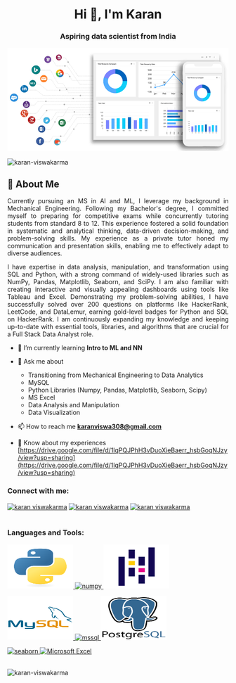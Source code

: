 <h1 align="center">Hi 👋, I'm Karan</h1>
<h3 align="center">Aspiring data scientist from India</h3>

![](1-dBPwuC3Dh2WWFFYTwogTMA.gif)


<p align="left"> <img src="https://komarev.com/ghpvc/?username=karan-viswakarma&label=Profile%20views&color=0e75b6&style=flat" alt="karan-viswakarma" /> </p>


## 🚀 About Me


<p align = "justify">Currently pursuing an MS in AI and ML, I leverage my background in Mechanical Engineering. Following my Bachelor's degree, I committed myself to preparing for competitive exams while concurrently tutoring students from standard 8 to 12. This experience fostered a solid foundation in systematic and analytical thinking, data-driven decision-making, and problem-solving skills. My experience as a private tutor honed my communication and presentation skills, enabling me to effectively adapt to diverse audiences. </p>

<p align = "justify">I have expertise in data analysis, manipulation, and transformation using SQL and Python, with a strong command of widely-used libraries such as NumPy, Pandas, Matplotlib, Seaborn, and SciPy. I am also familiar with creating interactive and visually appealing dashboards using tools like Tableau and Excel. Demonstrating my problem-solving abilities, I have successfully solved over 200 questions on platforms like HackerRank, LeetCode, and DataLemur, earning gold-level badges for Python and SQL on HackerRank. I am continuously expanding my knowledge and keeping up-to-date with essential tools, libraries, and algorithms that are crucial for a Full Stack Data Analyst role.</p>



- 🌱 I’m currently learning **Intro to ML and NN**

- 💬 Ask me about <br>
  <ul> 
    <li>Transitioning from Mechanical Engineering to Data Analytics</li>
    <li> MySQL</li> 
    <li>  Python Libraries (Numpy, Pandas, Matplotlib, Seaborn, Scipy) </li>
    <li>  MS Excel </li> 
    <li>  Data Analysis and Manipulation</li>
    <li>  Data Visualization</li>
  </ul>
  

- 📫 How to reach me **karanviswa308@gmail.com**

- 📄 Know about my experiences [https://drive.google.com/file/d/1lqPQJPhH3vDuoXieBaerr_hsbGoqNJzy/view?usp=sharing](https://drive.google.com/file/d/1lqPQJPhH3vDuoXieBaerr_hsbGoqNJzy/view?usp=sharing)

<h3 align="left">Connect with me:</h3>
<p align="left">
<a href="https://linkedin.com/in/karan-viswakarma-3406ab148" target="blank"><img align="center" src="https://raw.githubusercontent.com/rahuldkjain/github-profile-readme-generator/master/src/images/icons/Social/linked-in-alt.svg" alt="karan viswakarma" height="50" width="100" /></a>
<a href="https://www.hackerrank.com/karanviswa308?hr_r=1" target="blank"><img align="center" src="https://raw.githubusercontent.com/rahuldkjain/github-profile-readme-generator/master/src/images/icons/Social/hackerrank.svg" alt="karan viswakarma" height="50" width="100" /></a>
<a href="https://www.leetcode.com/Karan_Viswakarma" target="blank"><img align="center" src="https://raw.githubusercontent.com/rahuldkjain/github-profile-readme-generator/master/src/images/icons/Social/leet-code.svg" alt="karan viswakarma" height="50" width="100" /></a><br /><br />
</p>

<h3 align="left">Languages and Tools:</h3>
<p align="left"> 
  <a href="https://www.python.org" target="_blank" rel="noreferrer"> <img src="https://raw.githubusercontent.com/devicons/devicon/master/icons/python/python-original.svg" alt="python" width="150" height="100"/> </a> 
  <a href="https://numpy.org" target="_blank" rel="noreferrer"> <img src="https://numpy.org/images/logo.svg" alt="numpy" width="150" height="100"/> </a> 
  <a href="https://pandas.pydata.org/" target="_blank" rel="noreferrer"> <img src="https://raw.githubusercontent.com/devicons/devicon/2ae2a900d2f041da66e950e4d48052658d850630/icons/pandas/pandas-original.svg" alt="pandas" width="150" height="100"/> </a> </p>
<p align = "left">
  <a href="https://www.mysql.com/" target="_blank" rel="noreferrer"> <img src="https://raw.githubusercontent.com/devicons/devicon/master/icons/mysql/mysql-original-wordmark.svg" alt="mysql" width="150" height="100"/> </a>
  <a href="https://www.microsoft.com/en-us/sql-server" target="_blank" rel="noreferrer"> <img src="https://www.svgrepo.com/show/303229/microsoft-sql-server-logo.svg" alt="mssql" width="150" height="100"/> </a>   
  <a href="https://www.postgresql.org" target="_blank" rel="noreferrer"> <img src="https://raw.githubusercontent.com/devicons/devicon/master/icons/postgresql/postgresql-original-wordmark.svg" alt="postgresql" width="150" height="100"/> </a>  </p>
<p align = "left">  
  <a href="https://seaborn.pydata.org/" target="_blank" rel="noreferrer"> <img src="https://seaborn.pydata.org/_images/logo-mark-lightbg.svg" alt="seaborn" width="150" height="100"/> </a> 
  <a href="https://www.microsoft.com/en-in/microsoft-365/excel" target="_blank" rel="noreferrer"> <img src="https://techcommunity.microsoft.com/t5/image/serverpage/image-id/375416i783713B05CAD4A92/image-size/medium?v=v2&px=400" alt="Microsoft Excel" width="150" height="100"/> </a>
  <br /><br /></p>

<p>
  <img align="center" src="https://github-readme-streak-stats.herokuapp.com/?user=karan-viswakarma&" alt="karan-viswakarma" />
</p>
